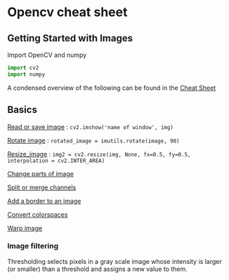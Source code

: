 # Opencv cheat sheet

## Getting Started with Images
Import OpenCV and numpy

```python
import cv2
import numpy
```

A condensed overview of the following can be found in the
[Cheat Sheet](OpenCVCheatSheet.pdf)

## Basics

[Read or save image](/_pages/opencv-python-examples/opencv-read-and-save-images.md) : ```cv2.imshow('name of window', img)```

[Rotate image](opencv-rotate-image.md) : ```rotated_image = imutils.rotate(image, 90)```  

[Resize_image](opencv-resize-image.md) : ```img2 = cv2.resize(img, None, fx=0.5, fy=0.5, interpolation = cv2.INTER_AREA)```

[Change parts of image](opencv-change-parts-of-image.md)

[Split or merge channels](opencv-split-merge-channels.md)

[Add a border to an image](opencv-add-border.md)

[Convert colorspaces](opencv-convert-colorspaces.md)

[Warp image](opencv-warp-image.md)

### Image filtering
Thresholding selects pixels in a gray scale image whose intensity is larger (or smaller) than a threshold and assigns a new value to them.
